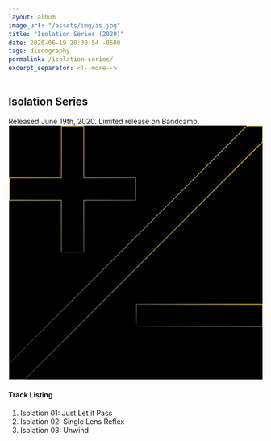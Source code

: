 ```yaml
---
layout: album
image_url: "/assets/img/is.jpg"
title: "Isolation Series (2020)"
date: 2020-06-19 20:30:54 -0500
tags: discography
permalink: /isolation-series/
excerpt_separator: <!--more-->
---
```


<!--more-->

## Isolation Series

<div id="release-info">
    Released June 19th, 2020. Limited release on Bandcamp.
</div>

<div id="container">
    <div id="release-container">
        <div id="artwork">
            <a href="/assets/img/is.jpg" alt="Full res version"><img src="/assets/img/is.jpg"/></a>
        </div>
        <div id="tracklist">
            <h4>Track Listing</h4>
            <ol>
                <li>Isolation 01: Just Let it Pass</li>
                <li>Isolation 02: Single Lens Reflex</li>
                <li>Isolation 03: Unwind</li>
            </ol>
        </div>
    </div>
</div>
